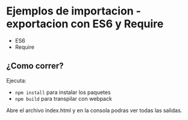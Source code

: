 # Ejemplos de importacion - exportacion con ES6 y Require
- ES6
- Require

## ¿Como correr?

Ejecuta:
- `npm install` para instalar los paquetes
- `npm build` para transpilar con webpack

Abre el archivo index.html y en la consola podras ver todas las salidas.
